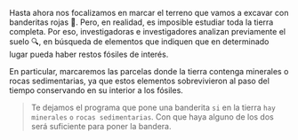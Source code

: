 Hasta ahora nos focalizamos en marcar el terreno que vamos a excavar con banderitas rojas :triangular_flag_on_post:. Pero, en realidad, es imposible estudiar toda la tierra completa. Por eso, investigadoras e investigadores analizan previamente el suelo :mag:, en búsqueda de elementos que indiquen que en determinado lugar pueda haber restos fósiles de interés. 

En particular, marcaremos las parcelas donde la tierra contenga minerales o rocas sedimentarias, ya que estos elementos sobrevivieron al paso del tiempo conservando en su interior a los fósiles. 

> Te dejamos el programa que pone una banderita `si` en la tierra `hay minerales` `o` `rocas sedimentarias`. Con que haya alguno de los dos será suficiente para poner la bandera. 

